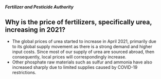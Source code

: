 ##### Fertilizer and Pesticide Authority

## Why is the price of fertilizers, specifically urea, increasing in 2021?


 - The global prices of urea started to increase in April 2021, primarily due to its global supply movement as there is a strong demand and higher input costs. Since most of our supply of urea are sourced abroad, then consequently, local prices will correspondingly increase.
 - Other phosphate raw materials such as sulfur and ammonia have also increased sharply due to limited supplies caused by COVID-19 restrictions.
